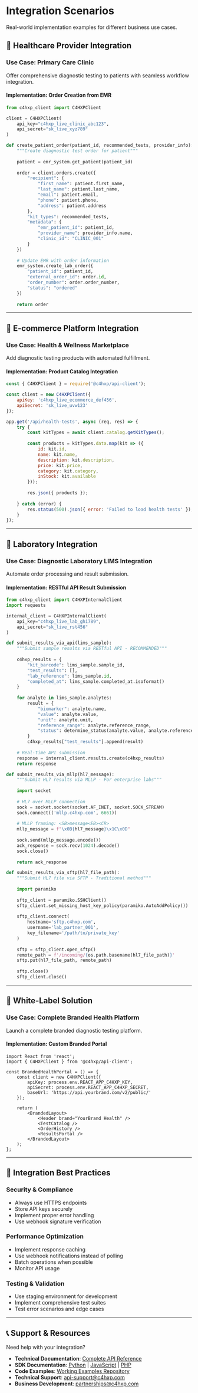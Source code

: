 # Integration Scenarios

Real-world implementation examples for different business use cases.

## 🏥 **Healthcare Provider Integration**

### **Use Case: Primary Care Clinic**

Offer comprehensive diagnostic testing to patients with seamless workflow integration.

#### **Implementation: Order Creation from EMR**

```python
from c4hxp_client import C4HXPClient

client = C4HXPClient(
    api_key="c4hxp_live_clinic_abc123",
    api_secret="sk_live_xyz789"
)

def create_patient_order(patient_id, recommended_tests, provider_info):
    """Create diagnostic test order for patient"""
    
    patient = emr_system.get_patient(patient_id)
    
    order = client.orders.create({
        "recipient": {
            "first_name": patient.first_name,
            "last_name": patient.last_name,
            "email": patient.email,
            "phone": patient.phone,
            "address": patient.address
        },
        "kit_types": recommended_tests,
        "metadata": {
            "emr_patient_id": patient_id,
            "provider_name": provider_info.name,
            "clinic_id": "CLINIC_001"
        }
    })
    
    # Update EMR with order information
    emr_system.create_lab_order({
        "patient_id": patient_id,
        "external_order_id": order.id,
        "order_number": order.order_number,
        "status": "ordered"
    })
    
    return order
```

---

## 🛒 **E-commerce Platform Integration**

### **Use Case: Health & Wellness Marketplace**

Add diagnostic testing products with automated fulfillment.

#### **Implementation: Product Catalog Integration**

```javascript
const { C4HXPClient } = require('@c4hxp/api-client');

const client = new C4HXPClient({
    apiKey: 'c4hxp_live_ecommerce_def456',
    apiSecret: 'sk_live_uvw123'
});

app.get('/api/health-tests', async (req, res) => {
    try {
        const kitTypes = await client.catalog.getKitTypes();
        
        const products = kitTypes.data.map(kit => ({
            id: kit.id,
            name: kit.name,
            description: kit.description,
            price: kit.price,
            category: kit.category,
            inStock: kit.available
        }));
        
        res.json({ products });
        
    } catch (error) {
        res.status(500).json({ error: 'Failed to load health tests' });
    }
});
```

---

## 🔬 **Laboratory Integration**

### **Use Case: Diagnostic Laboratory LIMS Integration**

Automate order processing and result submission.

#### **Implementation: RESTful API Result Submission**

```python
from c4hxp_client import C4HXPInternalClient
import requests

internal_client = C4HXPInternalClient(
    api_key="c4hxp_live_lab_ghi789",
    api_secret="sk_live_rst456"
)

def submit_results_via_api(lims_sample):
    """Submit sample results via RESTful API - RECOMMENDED"""
    
    c4hxp_results = {
        "kit_barcode": lims_sample.sample_id,
        "test_results": [],
        "lab_reference": lims_sample.id,
        "completed_at": lims_sample.completed_at.isoformat()
    }
    
    for analyte in lims_sample.analytes:
        result = {
            "biomarker": analyte.name,
            "value": analyte.value,
            "unit": analyte.unit,
            "reference_range": analyte.reference_range,
            "status": determine_status(analyte.value, analyte.reference_range)
        }
        c4hxp_results["test_results"].append(result)
    
    # Real-time API submission
    response = internal_client.results.create(c4hxp_results)
    return response

def submit_results_via_mllp(hl7_message):
    """Submit HL7 results via MLLP - For enterprise labs"""
    
    import socket
    
    # HL7 over MLLP connection
    sock = socket.socket(socket.AF_INET, socket.SOCK_STREAM)
    sock.connect(('mllp.c4hxp.com', 6661))
    
    # MLLP framing: <SB>message<EB><CR>
    mllp_message = f"\x0B{hl7_message}\x1C\x0D"
    
    sock.send(mllp_message.encode())
    ack_response = sock.recv(1024).decode()
    sock.close()
    
    return ack_response

def submit_results_via_sftp(hl7_file_path):
    """Submit HL7 file via SFTP - Traditional method"""
    
    import paramiko
    
    sftp_client = paramiko.SSHClient()
    sftp_client.set_missing_host_key_policy(paramiko.AutoAddPolicy())
    
    sftp_client.connect(
        hostname='sftp.c4hxp.com',
        username='lab_partner_001',
        key_filename='/path/to/private_key'
    )
    
    sftp = sftp_client.open_sftp()
    remote_path = f'/incoming/{os.path.basename(hl7_file_path)}'
    sftp.put(hl7_file_path, remote_path)
    
    sftp.close()
    sftp_client.close()
```

---

## 🏢 **White-Label Solution**

### **Use Case: Complete Branded Health Platform**

Launch a complete branded diagnostic testing platform.

#### **Implementation: Custom Branded Portal**

```react
import React from 'react';
import { C4HXPClient } from '@c4hxp/api-client';

const BrandedHealthPortal = () => {
    const client = new C4HXPClient({
        apiKey: process.env.REACT_APP_C4HXP_KEY,
        apiSecret: process.env.REACT_APP_C4HXP_SECRET,
        baseUrl: 'https://api.yourbrand.com/v2/public/'
    });
    
    return (
        <BrandedLayout>
            <Header brand="YourBrand Health" />
            <TestCatalog />
            <OrderHistory />
            <ResultsPortal />
        </BrandedLayout>
    );
};
```

---

## 🎯 **Integration Best Practices**

### **Security & Compliance**
- Always use HTTPS endpoints
- Store API keys securely
- Implement proper error handling
- Use webhook signature verification

### **Performance Optimization**
- Implement response caching
- Use webhook notifications instead of polling
- Batch operations when possible
- Monitor API usage

### **Testing & Validation**
- Use staging environment for development
- Implement comprehensive test suites
- Test error scenarios and edge cases

---

## 📞 **Support & Resources**

Need help with your integration?

- **Technical Documentation**: [Complete API Reference](api-reference.md)
- **SDK Documentation**: [Python](../sdks/python/README.md) | [JavaScript](../sdks/javascript/README.md) | [PHP](../sdks/php/README.md)
- **Code Examples**: [Working Examples Repository](../examples/)
- **Technical Support**: [api-support@c4hxp.com](mailto:api-support@c4hxp.com)
- **Business Development**: [partnerships@c4hxp.com](mailto:partnerships@c4hxp.com) 